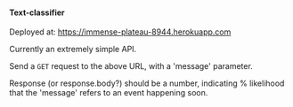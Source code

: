 #### Text-classifier

Deployed at: https://immense-plateau-8944.herokuapp.com


Currently an extremely simple API.

Send a `GET` request to the above URL, with a 'message' parameter.

Response (or response.body?) should be a number, indicating % likelihood that the 'message' refers to an event happening soon.